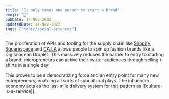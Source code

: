 ```yaml
---
title: "It only takes one person to start a brand"
emoji: "💁"
pubDate: 14-Nov-2022
updatedDate: 14-Nov-2022
tags: ["topic/social-sciences"]
---
```


The proliferation of APIs and tooling for the supply chain like [Shopify](https://www.shopify.com/), [Squarespace](https://www.squarespace.com/) and [CA.LA](https://ca.la/) allows people to spin up fashion brands like a Digitalocean Droplet. This massively reduces the barrier to entry to starting a brand: micropreneurs can active their twitter audiences through selling t-shirts in a single day.

This proves to be a democratizing force and an entry point for many new entrepreneurs, enabling all sorts of subcultural plays. The influencer economy acts as the last-mile delivery system for this pattern as [[culture-is-a-service]].